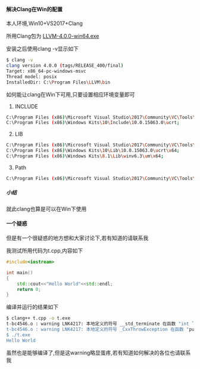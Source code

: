 #### 解决Clang在Win的配置

本人环境,Win10+VS2017+Clang

所用Clang包为 [LLVM-4.0.0-win64.exe](http://112.17.14.33/cache/releases.llvm.org/4.0.0/LLVM-4.0.0-win64.exe?ich_args2=405-10010909011362_02a2356f8389c696524c40543c33dd42_10001002_9c886d2bd7c1f9d09e3b518939a83798_f15d15ce3bbbbd65a27de10d525e5286)

安装之后使用clang -v显示如下

```sh
$ clang -v
clang version 4.0.0 (tags/RELEASE_400/final)
Target: x86_64-pc-windows-msvc
Thread model: posix
InstalledDir: C:\Program Files\LLVM\bin
```

如何能让clang在Win下可用,只要设置相应环境变量即可

1.  INCLUDE

```sh
C:\Program Files (x86)\Microsoft Visual Studio\2017\Community\VC\Tools\MSVC\14.10.25017\include;
C:\Program Files (x86)\Windows Kits\10\Include\10.0.15063.0\ucrt;
```

2.  LIB

```sh
C:\Program Files (x86)\Microsoft Visual Studio\2017\Community\VC\Tools\MSVC\14.10.25017\lib\x64;
C:\Program Files (x86)\Windows Kits\10\Lib\10.0.15063.0\ucrt\x64;
C:\Program Files (x86)\Windows Kits\8.1\Lib\winv6.3\um\x64;
```

3.  Path

```sh
C:\Program Files (x86)\Microsoft Visual Studio\2017\Community\VC\Tools\MSVC\14.10.25017\bin\HostX64\x64;
```

##### 小结

就此clang也算是可以在Win下使用

#### 一个疑惑

但是有一个很疑惑的地方想和大家讨论下,若有知道的请联系我

我测试所用代码为t.cpp,内容如下

```c++
#include<iostream>

int main()
{
    std::cout<<"Hello World"<<std::endl;
    return 0;
}
```

编译并运行的结果如下

```sh
$ clang++ t.cpp -o t.exe
t-bc4546.o : warning LNK4217: 本地定义的符号 __std_terminate 在函数 "int `public: static unsigned __int64 __cdecl std::char_traits<char>::length(char const * const)'::`1'::dtor$2" (?dtor$2@?0??length@?$char_traits@D@std@@SA_KQEBD@Z@4HA) 中导入
t-bc4546.o : warning LNK4217: 本地定义的符号 _CxxThrowException 在函数 "public: void __cdecl std::ios_base::clear(int,bool)" (?clear@ios_base@std@@QEAAXH_N@Z) 中导入
$ ./t.exe
Hello World
```

虽然也是能够编译了,但是这warning略显蛋疼,若有知道如何解决的各位也请联系我